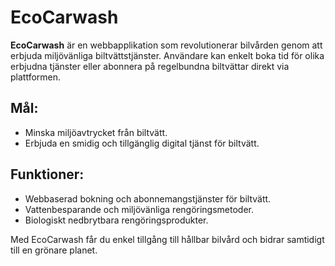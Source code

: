 # EcoCarwash

**EcoCarwash** är en webbapplikation som revolutionerar bilvården genom att erbjuda miljövänliga biltvättstjänster. Användare kan enkelt boka tid för olika erbjudna tjänster eller abonnera på regelbundna biltvättar direkt via plattformen.

## Mål:
- Minska miljöavtrycket från biltvätt.
- Erbjuda en smidig och tillgänglig digital tjänst för biltvätt.

## Funktioner:
- Webbaserad bokning och abonnemangstjänster för biltvätt.
- Vattenbesparande och miljövänliga rengöringsmetoder.
- Biologiskt nedbrytbara rengöringsprodukter.

Med EcoCarwash får du enkel tillgång till hållbar bilvård och bidrar samtidigt till en grönare planet.
